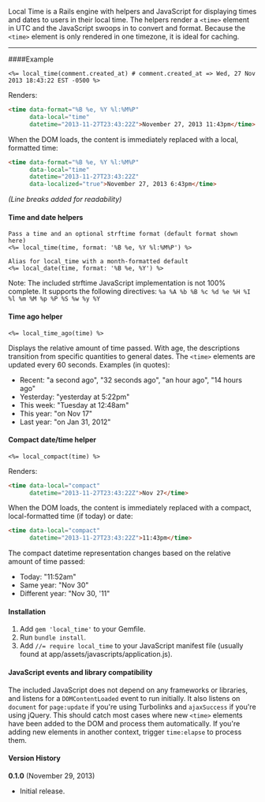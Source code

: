 Local Time is a Rails engine with helpers and JavaScript for displaying times and dates to users in their local time. The helpers render a `<time>` element in UTC and the JavaScript swoops in to convert and format. Because the `<time>` element is only rendered in one timezone, it is ideal for caching.

---

####Example

```erb
<%= local_time(comment.created_at) # comment.created_at => Wed, 27 Nov 2013 18:43:22 EST -0500 %>
```

Renders:

```html
<time data-format="%B %e, %Y %l:%M%P"
      data-local="time"
      datetime="2013-11-27T23:43:22Z">November 27, 2013 11:43pm</time>
```

When the DOM loads, the content is immediately replaced with a local, formatted time:

```html
<time data-format="%B %e, %Y %l:%M%P"
      data-local="time"
      datetime="2013-11-27T23:43:22Z"
      data-localized="true">November 27, 2013 6:43pm</time>
```

*(Line breaks added for readability)*

#### Time and date helpers

```erb
Pass a time and an optional strftime format (default format shown here)
<%= local_time(time, format: '%B %e, %Y %l:%M%P') %>

Alias for local_time with a month-formatted default
<%= local_date(time, format: '%B %e, %Y') %>
```

Note: The included strftime JavaScript implementation is not 100% complete. It supports the following directives: `%a %A %b %B %c %d %e %H %I %l %m %M %p %P %S %w %y %Y`

#### Time ago helper

```erb
<%= local_time_ago(time) %>
```

Displays the relative amount of time passed. With age, the descriptions transition from specific quantities to general dates. The `<time>` elements are updated every 60 seconds. Examples (in quotes):

* Recent: "a second ago", "32 seconds ago", "an hour ago", "14 hours ago"
* Yesterday: "yesterday at 5:22pm"
* This week: "Tuesday at 12:48am"
* This year: "on Nov 17"
* Last year: "on Jan 31, 2012"


#### Compact date/time helper

```erb
<%= local_compact(time) %>
```

Renders:

```html
<time data-local="compact"
      datetime="2013-11-27T23:43:22Z">Nov 27</time>
```

When the DOM loads, the content is immediately replaced with a compact, local-formatted time (if today) or date:

```html
<time data-local="compact"
      datetime="2013-11-27T23:43:22Z">11:43pm</time>
```

The compact datetime representation changes based on the relative amount of time passed:
* Today: "11:52am"
* Same year: "Nov 30"
* Different year: "Nov 30, '11"


#### Installation

1. Add `gem 'local_time'` to your Gemfile.
2. Run `bundle install`.
3. Add `//= require local_time` to your JavaScript manifest file (usually found at app/assets/javascripts/application.js).

#### JavaScript events and library compatibility

The included JavaScript does not depend on any frameworks or libraries, and listens for a `DOMContentLoaded` event to run initially. It also listens on `document` for `page:update` if you're using Turbolinks and `ajaxSuccess` if you're using jQuery. This should catch most cases where new `<time>` elements have been added to the DOM and process them automatically. If you're adding new elements in another context, trigger `time:elapse` to process them.

#### Version History

**0.1.0** (November 29, 2013)

* Initial release.
